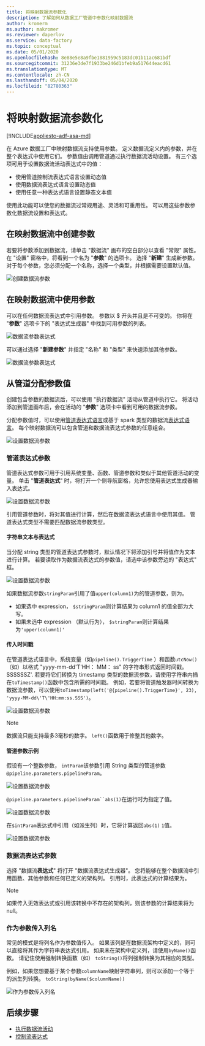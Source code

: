 ```yaml
---
title: 将映射数据流参数化
description: 了解如何从数据工厂管道中参数化映射数据流
author: kromerm
ms.author: makromer
ms.reviewer: daperlov
ms.service: data-factory
ms.topic: conceptual
ms.date: 05/01/2020
ms.openlocfilehash: 8e88e5e8a9fbe1881959c5183dc01b11ac681bdf
ms.sourcegitcommit: 31236e3de7f1933be246d1bfeb9a517644eacd61
ms.translationtype: MT
ms.contentlocale: zh-CN
ms.lasthandoff: 05/04/2020
ms.locfileid: "82780363"
---
```

# <a name="parameterizing-mapping-data-flows"></a>将映射数据流参数化

[!INCLUDE[appliesto-adf-asa-md](includes/appliesto-adf-asa-md.md)] 

在 Azure 数据工厂中映射数据流支持使用参数。 定义数据流定义内的参数，并在整个表达式中使用它们。 参数值由调用管道通过执行数据流活动设置。 有三个选项可用于设置数据流活动表达式中的值：

* 使用管道控制流表达式语言设置动态值
* 使用数据流表达式语言设置动态值
* 使用任意一种表达式语言设置静态文本值

使用此功能可以使您的数据流过常规用途、灵活和可重用性。 可以用这些参数参数化数据流设置和表达式。

## <a name="create-parameters-in-a-mapping-data-flow"></a>在映射数据流中创建参数

若要将参数添加到数据流，请单击 "数据流" 画布的空白部分以查看 "常规" 属性。 在 "设置" 窗格中，将看到一个名为 "**参数**" 的选项卡。 选择 "**新建**" 生成新参数。 对于每个参数，您必须分配一个名称，选择一个类型，并根据需要设置默认值。

![创建数据流参数](media/data-flow/create-params.png "创建数据流参数")

## <a name="use-parameters-in-a-mapping-data-flow"></a>在映射数据流中使用参数 

可以在任何数据流表达式中引用参数。 参数以 $ 开头并且是不可变的。 你将在 "**参数**" 选项卡下的 "表达式生成器" 中找到可用参数的列表。

![数据流参数表达式](media/data-flow/parameter-expression.png "数据流参数表达式")

可以通过选择 "**新建参数**" 并指定 "名称" 和 "类型" 来快速添加其他参数。

![数据流参数表达式](media/data-flow/new-parameter-expression.png "数据流参数表达式")

## <a name="assign-parameter-values-from-a-pipeline"></a>从管道分配参数值

创建包含参数的数据流后，可以使用 "执行数据流" 活动从管道中执行它。 将活动添加到管道画布后，会在活动的 "**参数**" 选项卡中看到可用的数据流参数。

分配参数值时，可以使用[管道表达式语言](control-flow-expression-language-functions.md)或基于 spark 类型的数据流[表达式语言](data-flow-expression-functions.md)。 每个映射数据流可以包含管道和数据流表达式参数的任意组合。

![设置数据流参数](media/data-flow/parameter-assign.png "设置数据流参数")

### <a name="pipeline-expression-parameters"></a>管道表达式参数

管道表达式参数可用于引用系统变量、函数、管道参数和类似于其他管道活动的变量。 单击 "**管道表达式**" 时，将打开一个侧导航窗格，允许您使用表达式生成器输入表达式。

![设置数据流参数](media/data-flow/parameter-pipeline.png "设置数据流参数")

引用管道参数时，将对其值进行计算，然后在数据流表达式语言中使用其值。 管道表达式类型不需要匹配数据流参数类型。 

#### <a name="string-literals-vs-expressions"></a>字符串文本与表达式

当分配 string 类型的管道表达式参数时，默认情况下将添加引号并将值作为文本进行计算。 若要读取作为数据流表达式的参数值，请选中该参数旁边的 "表达式" 框。

![设置数据流参数](media/data-flow/string-parameter.png "设置数据流参数")

如果数据流参数`stringParam`引用了值`upper(column1)`为的管道参数，则为。 

- 如果选中 expression， `$stringParam`则计算结果为 column1 的值全部为大写。
- 如果未选中 expression （默认行为）， `$stringParam`则计算结果为`'upper(column1)'`

#### <a name="passing-in-timestamps"></a>传入时间戳

在管道表达式语言中，系统变量（如`pipeline().TriggerTime` ）和函数`utcNow()` （如）以格式 "yyyy-mm-dd\'T\'HH： MM： ss" 的字符串形式返回时间戳。SSSSSSZ'. 若要将它们转换为 timestamp 类型的数据流参数，请使用字符串内插在`toTimestamp()`函数中包含所需的时间戳。 例如，若要将管道触发器时间转换为数据流参数，可以使用`toTimestamp(left('@{pipeline().TriggerTime}', 23), 'yyyy-MM-dd\'T\'HH:mm:ss.SSS')`。 

![设置数据流参数](media/data-flow/parameter-timestamp.png "设置数据流参数")

> [!NOTE]
> 数据流只能支持最多3毫秒的数字。 `left()`函数用于修整其他数字。

#### <a name="pipeline-parameter-example"></a>管道参数示例

假设有一个整数参数， `intParam`该参数引用 String 类型的管道参数`@pipeline.parameters.pipelineParam`。 

![设置数据流参数](media/data-flow/parameter-pipeline-2.png "设置数据流参数")

`@pipeline.parameters.pipelineParam``abs(1)`在运行时为指定了值。

![设置数据流参数](media/data-flow/parameter-pipeline-4.png "设置数据流参数")

在`$intParam`表达式中引用（如派生列）时，它将计算返回`abs(1)` `1`值。 

![设置数据流参数](media/data-flow/parameter-pipeline-3.png "设置数据流参数")

### <a name="data-flow-expression-parameters"></a>数据流表达式参数

选择 "数据流**表达式**" 将打开 "数据流表达式生成器"。 您将能够在整个数据流中引用函数、其他参数和任何已定义的架构列。 引用时，此表达式的计算结果为。

> [!NOTE]
> 如果传入无效表达式或引用该转换中不存在的架构列，则该参数的计算结果将为 null。


### <a name="passing-in-a-column-name-as-a-parameter"></a>作为参数传入列名

常见的模式是将列名作为参数值传入。 如果该列是在数据流架构中定义的，则可以直接将其作为字符串表达式引用。 如果未在架构中定义列，请使用`byName()`函数。 请记住使用强制转换函数（如） `toString()`将列强制转换为其相应的类型。

例如，如果您想要基于某个参数`columnName`映射字符串列，则可以添加一个等于的派生列转换。 `toString(byName($columnName))`

![作为参数传入列名](media/data-flow/parameterize-column-name.png "作为参数传入列名")

## <a name="next-steps"></a>后续步骤
* [执行数据流活动](control-flow-execute-data-flow-activity.md)
* [控制流表达式](control-flow-expression-language-functions.md)
